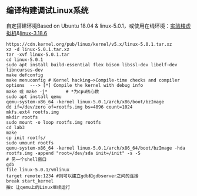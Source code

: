 ## 编译构建调试Linux系统

自定搭建环境Based on Ubuntu 18.04 & linux-5.0.1，或使用在线环境：[实验楼虚拟机](https://www.shiyanlou.com/courses/1198)&[linux-3.18.6](http://codelab.shiyanlou.com/source/xref/linux-3.18.6/)


```
https://cdn.kernel.org/pub/linux/kernel/v5.x/linux-5.0.1.tar.xz
xz -d linux-5.0.1.tar.xz
tar -xvf linux-5.0.1.tar
cd linux-5.0.1
sudo apt install build-essential flex bison libssl-dev libelf-dev libncurses-dev
make defconfig
make menuconfig # Kernel hacking—>Compile-time checks and compiler options  ---> [*] Compile the kernel with debug info 
make 或 make -j*       # *为cpu核心数
sudo apt install qemu
qemu-system-x86_64 -kernel linux-5.0.1/arch/x86/boot/bzImage
dd if=/dev/zero of=rootfs.img bs=4096 count=1024
mkfs.ext4 rootfs.img
mkdir rootfs
sudo mount -o loop rootfs.img rootfs
cd lab3
make
cp init rootfs/
sudo umount rootfs
qemu-system-x86_64 -kernel linux-5.0.1/arch/x86_64/boot/bzImage -hda rootfs.img -append "root=/dev/sda init=/init" -s -S
# 另一个shell窗口
gdb
file linux-5.0.1/vmlinux
target remote:1234 #则可以建立gdb和gdbserver之间的连接
break start_kernel
按c 让qemu上的Linux继续运行
```


